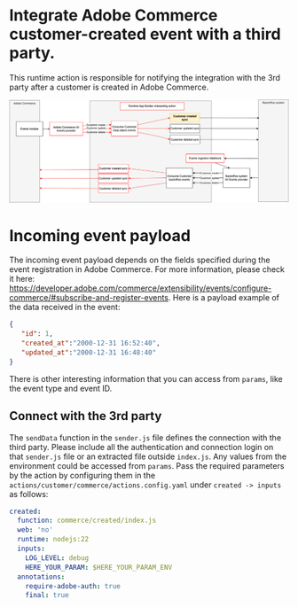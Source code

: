 # Integrate Adobe Commerce customer-created event with a third party.
This runtime action is responsible for notifying the integration with the 3rd party after a customer is created in Adobe Commerce.

![Alt text](CommerceCustomerCreateSync.png "Title")

# Incoming event payload
The incoming event payload depends on the fields specified during the event registration in Adobe Commerce. For more information, please check it here: https://developer.adobe.com/commerce/extensibility/events/configure-commerce/#subscribe-and-register-events.
Here is a payload example of the data received in the event:
```json
{
   "id": 1,
   "created_at":"2000-12-31 16:52:40",
   "updated_at":"2000-12-31 16:48:40"
}
```
There is other interesting information that you can access from `params`, like the event type and event ID.

## Connect with the 3rd party
The `sendData` function in the `sender.js` file defines the connection with the third party.
Please include all the authentication and connection login on that `sender.js` file or an extracted file outside `index.js`.
Any values from the environment could be accessed from `params`. Pass the required parameters by the action by configuring them in the `actions/customer/commerce/actions.config.yaml` under `created -> inputs` as follows:
```yaml
created:
  function: commerce/created/index.js
  web: 'no'
  runtime: nodejs:22
  inputs:
    LOG_LEVEL: debug
    HERE_YOUR_PARAM: $HERE_YOUR_PARAM_ENV
  annotations:
    require-adobe-auth: true
    final: true
```
